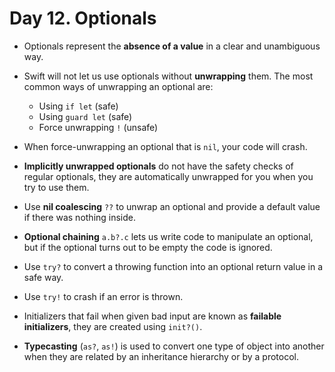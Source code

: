 
# Day 12. Optionals

- Optionals represent the **absence of a value** in a clear and unambiguous way.

- Swift will not let us use optionals without **unwrapping** them. The most common ways of unwrapping an optional are:
    - Using `if let` (safe)
    - Using `guard let` (safe)
    - Force unwrapping `!` (unsafe)

- When force-unwrapping an optional that is `nil`, your code will crash.

- **Implicitly unwrapped optionals** do not have the safety checks of regular optionals, they are automatically unwrapped for you when you try to use them.

- Use **nil coalescing** `??` to unwrap an optional and provide a default value if there was nothing inside.

- **Optional chaining** `a.b?.c` lets us write code to manipulate an optional, but if the optional turns out to be empty the code is ignored.

- Use `try?` to convert a throwing function into an optional return value in a safe way.

- Use `try!` to crash if an error is thrown.

- Initializers that fail when given bad input are known as **failable initializers**, they are created using `init?()`.

- **Typecasting** (`as?`, `as!`) is used to convert one type of object into another when they are related by an inheritance hierarchy or by a protocol.